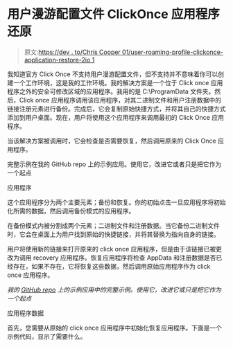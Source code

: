 # 用户漫游配置文件 ClickOnce 应用程序还原

> 原文:[https://dev . to/Chris Cooper 01/user-roaming-profile-clickonce-application-restore-2io 1](https://dev.to/chriscooper01/user-roaming-profile-clickonce-application-restore-2io1)

我知道官方 Click Once 不支持用户漫游配置文件，但不支持并不意味着你可以创建一个工作环境，这是我的工作环境。我的解决方案是一个位于 Click once 应用程序之外的安全可修改区域的应用程序。我用的是 C:\ProgramData 文件夹。然后，Click once 应用程序调用该应用程序，对其二进制文件和用户注册数据中的链接注册元素进行备份。完成后，它会复制原始快捷方式，并将其自己的快捷方式添加到用户桌面。现在，用户将使用这个应用程序来调用最初的 Click Once 应用程序。

当该解决方案被调用时，它会检查是否需要恢复，然后调用原来的 Click Once 应用程序。

完整示例在我的 GitHub repo 上的示例应用。使用它，改进它或者只是把它作为一个起点

应用程序

这个应用程序分为两个主要元素；备份和恢复。你的初始点击一旦应用程序将初始化所需的数据，然后调用备份模式的应用程序。

在备份模式内被分割成两个元素；二进制文件和注册数据。当它备份二进制文件时，它会在桌面上为用户找到原始的快捷链接，并将其替换为指向自身的链接。

用户将使用新的链接来打开原来的 click once 应用程序，但是由于该链接已被更改为调用 recovery 应用程序。恢复应用程序将检查 AppData 和注册数据是否已经存在，如果不存在，它将恢复这些数据，然后调用原始应用程序作为 click once 应用程序。

*我的 [GitHub repo](%E2%80%9D) 上的示例应用中的完整示例。使用它，改进它或只是把它作为一个起点*

应用程序数据

首先，您需要从原始的 click once 应用程序中初始化恢复应用程序。下面是一个示例代码，显示了需要什么。